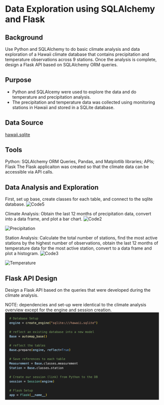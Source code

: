# Data Exploration using SQLAlchemy and Flask

## Background

Use Python and SQLAlchemy to do basic climate analysis and data exploration of a Hawaii climate database that contains precipitation and temperature observations across 9 stations. Once the analysis is complete, design a Flask API based on SQLAlchemy ORM queries.

## Purpose

- Python and SQLAlcemy were used to explore the data and do temperature and precipitation analysis.
- The precipitation and temperature data was collected using monitoring stations in Hawaii and stored in a SQLite database.

## Data Source

[hawaii.sqlite](/hawaii.sqlite)

## Tools

Python: SQLAlchemy ORM Queries, Pandas, and Matplotlib libraries; APIs; Flask
The Flask applicaiton was created so that the climate data can be accessible via API calls.

## Data Analysis and Exploration

First, set up base, create classes for each table, and connect to the sqlite database.
![Code5](/images/code5.png)

Climate Analysis: Obtain the last 12 months of precipitation data, convert into a data frame, and plot a bar chart.
![Code2](/images/code2.png)

![Precipitation](/images/precip.png)


Station Analysis: Calculate the total number of stations, find the most active stations by the highest number of observations, obtain the last 12 months of temperature data for the most active station, convert to a data frame and plot a histogram.
![Code3](/images/code3.png)

![Temperature](/images/temp.png)

## Flask API Design

Design a Flask API based on the queries that were developed during the climate analysis.

NOTE: dependencies and set-up were identical to the climate analysis overview except for the engine and session creation.
![Flask](/images/flask.png)
